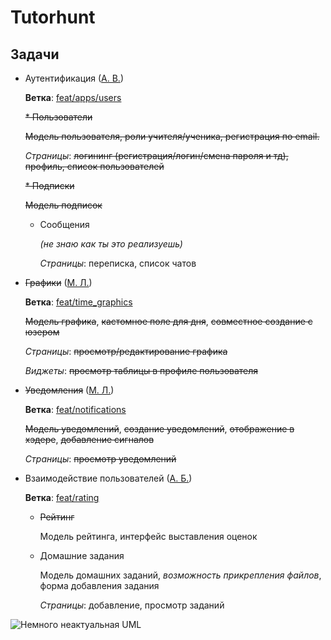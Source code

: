 # Tutorhunt

## Задачи

* Аутентификация ([А. В.](https://github.com/AlexandrVino/))

  **Ветка**: [feat/apps/users](https://github.com/AlexandrVino/tutorhunt/tree/feat/apps/users)

  ~~* Пользователи~~
    
    ~~Модель пользователя, роли учителя/ученика, регистрация по email.~~
    
    *Страницы*: ~~логининг (регистрация/логин/смена пароля и тд), профиль, список пользователей~~
  
  ~~* Подписки~~

    ~~Модель подписок~~

  * Сообщения

    *(не знаю как ты это реализуешь)*
    
    *Страницы*: переписка, список чатов

* ~~Графики~~ ([М. Л.](https://github.com/Leamich))
  
  **Ветка**: [feat/time_graphics](https://github.com/AlexandrVino/tutorhunt/tree/feat/time_graphics)
  
  ~~Модель графика~~, ~~кастомное поле для дня~~, ~~совместное создание с юзером~~
  
  *Страницы*: ~~просмотр/редактирование графика~~
  
  *Виджеты*: ~~просмотр таблицы в профиле пользователя~~

* ~~Уведомления~~ ([М. Л.](https://github.com/Leamich))
  
  **Ветка**: [feat/notifications](https://github.com/AlexandrVino/tutorhunt/tree/feat/notifications)
  
  ~~Модель уведомлений~~, ~~создание уведомлений~~, ~~отображение в хэдере~~, ~~добавление сигналов~~
  
  *Страницы*: ~~просмотр уведомлений~~

* Взаимодействие пользователей ([А. Б.](https://github.com/1Alekron1))
  
  **Ветка**: [feat/rating](https://github.com/AlexandrVino/tutorhunt/tree/feat/rating)

  * ~~Рейтинг~~
  
    Модель рейтинга, интерфейс выставления оценок
    
  * Домашние задания
    
    Модель домашних заданий, *возможность прикрепления файлов*, форма добавления задания
    
    *Страницы*: добавление, просмотр заданий
  
![Немного неактуальная UML](https://user-images.githubusercontent.com/74912440/167897808-b8a4de25-5dac-49d8-ac5b-6f031d279f7e.png)
